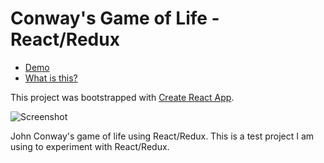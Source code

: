 # Conway's Game of Life - React/Redux

* [Demo](https://mikeyhogarth.github.io/conways-game-of-life-react-redux/)
* [What is this?](https://en.wikipedia.org/wiki/Conway%27s_Game_of_Life)

This project was bootstrapped with [Create React App](https://github.com/facebookincubator/create-react-app).

![Screenshot](public/screenie.jpg?raw=true "Screenshot")

John Conway's game of life using React/Redux. This is a test project I am using to experiment with React/Redux.